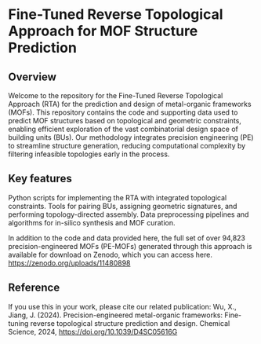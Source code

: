 # Fine-Tuned Reverse Topological Approach for MOF Structure Prediction

## Overview
Welcome to the repository for the Fine-Tuned Reverse Topological Approach (RTA) for the prediction and design of metal-organic frameworks (MOFs). This repository contains the code and supporting data used to predict MOF structures based on topological and geometric constraints, enabling efficient exploration of the vast combinatorial design space of building units (BUs). Our methodology integrates precision engineering (PE) to streamline structure generation, reducing computational complexity by filtering infeasible topologies early in the process.

## Key features
Python scripts for implementing the RTA with integrated topological constraints.
Tools for pairing BUs, assigning geometric signatures, and performing topology-directed assembly.
Data preprocessing pipelines and algorithms for in-silico synthesis and MOF curation.

In addition to the code and data provided here, the full set of over 94,823 precision-engineered MOFs (PE-MOFs) generated through this approach is available for download on Zenodo, which you can access here. https://zenodo.org/uploads/11480898

## Reference
If you use this in your work, please cite our related publication:
Wu, X., Jiang, J. (2024). Precision-engineered metal-organic frameworks: Fine-tuning reverse topological structure prediction and design. Chemical Science, 2024, https://doi.org/10.1039/D4SC05616G
